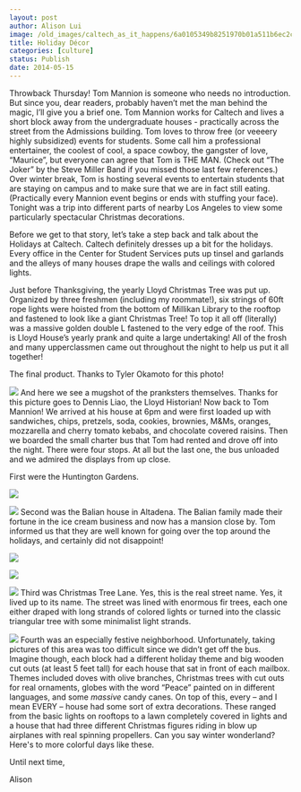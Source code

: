 ```yaml
---
layout: post
author: Alison Lui
image: /old_images/caltech_as_it_happens/6a0105349b8251970b01a511b6ec2c970c.jpg
title: Holiday Décor
categories: [culture]
status: Publish
date: 2014-05-15
---
```


Throwback Thursday!
Tom Mannion is someone who needs no introduction. But since you, dear readers, probably haven’t met the man behind the magic, I’ll give you a brief one. Tom Mannion works for Caltech and lives a short block away from the undergraduate houses - practically across the street from the Admissions building. Tom loves to throw free (or veeeery highly subsidized) events for students. Some call him a professional entertainer, the coolest of cool, a space cowboy, the gangster of love, “Maurice”, but everyone can agree that Tom is THE MAN. (Check out “The Joker” by the Steve Miller Band if you missed those last few references.)
Over winter break, Tom is hosting several events to entertain students that are staying on campus and to make sure that we are in fact still eating. (Practically every Mannion event begins or ends with stuffing your face). Tonight was a trip into different parts of nearby Los Angeles to view some particularly spectacular Christmas decorations.

Before we get to that story, let’s take a step back and talk about the Holidays at Caltech. Caltech definitely dresses up a bit for the holidays. Every office in the Center for Student Services puts up tinsel and garlands and the alleys of many houses drape the walls and ceilings with colored lights.

Just before Thanksgiving, the yearly Lloyd Christmas Tree was put up. Organized by three freshmen (including my roommate!), six strings of 60ft rope lights were hoisted from the bottom of Millikan Library to the rooftop and fastened to look like a giant Christmas Tree! To top it all off (literally) was a massive golden double L fastened to the very edge of the roof. This is Lloyd House’s yearly prank and quite a large undertaking! All of the frosh and many upperclassmen came out throughout the night to help us put it all together!

The final product. Thanks to Tyler Okamoto for this photo!


![](/old_images/6a01a73da10b05970d01a3fd084c77970b-pi.jpg)
And here we see a mugshot of the pranksters themselves. Thanks for this picture goes to Dennis Liao, the Lloyd Historian!
Now back to Tom Mannion! We arrived at his house at 6pm and were first loaded up with sandwiches, chips, pretzels, soda, cookies, brownies, M&amp;Ms, oranges, mozzarella and cherry tomato kebabs, and chocolate covered raisins. Then we boarded the small charter bus that Tom had rented and drove off into the night. There were four stops. At all but the last one, the bus unloaded and we admired the displays from up close.

First were the Huntington Gardens.


![](/old_images/caltech_as_it_happens/6a0105349b8251970b01a511b6ec5f970c.jpg)

![](/old_images/caltech_as_it_happens/6a0105349b8251970b01a3fd073dbb970b.jpg)
Second was the Balian house in Altadena. The Balian family made their fortune in the ice cream business and now has a mansion close by. Tom informed us that they are well known for going over the top around the holidays, and certainly did not disappoint!


![](/old_images/caltech_as_it_happens/6a0105349b8251970b01a3fd073dd6970b.jpg)

![](/old_images/caltech_as_it_happens/6a0105349b8251970b01a73dc22749970d.jpg)

![](/old_images/caltech_as_it_happens/6a0105349b8251970b01a3fd073ded970b.jpg)
Third was Christmas Tree Lane. Yes, this is the real street name. Yes, it lived up to its name. The street was lined with enormous fir trees, each one either draped with long strands of colored lights or turned into the classic triangular tree with some minimalist light strands.


![](/old_images/6a01a73da10b05970d01a511b6ecdc970c-pi.jpg)
Fourth was an especially festive neighborhood. Unfortunately, taking pictures of this area was too difficult since we didn’t get off the bus. Imagine though, each block had a different holiday theme and big wooden cut outs (at least 5 feet tall) for each house that sat in front of each mailbox. Themes included doves with olive branches, Christmas trees with cut outs for real ornaments, globes with the word “Peace” painted on in different languages, and some *massive* candy canes. On top of this, every – and I mean EVERY – house had some sort of extra decorations. These ranged from the basic lights on rooftops to a lawn completely covered in lights and a house that had three different Christmas figures riding in blow up airplanes with real spinning propellers. Can you say winter wonderland?
Here's to more colorful days like these.

Until next time,

Alison
